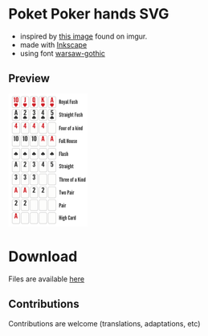 # Poket Poker hands SVG

- inspired by [this image](http://i.imgur.com/XlEhEIQ.jpg) found on imgur.
- made with [Inkscape](https://inkscape.org)
- using font [warsaw-gothic](https://www.fontspace.com/kineticplasma-fonts/warsaw-gothic)

## Preview

![](preview.png)

# Download

Files are available [here](https://github.com/brunetton/poker_poket_hands/releases/)

## Contributions

Contributions are welcome (translations, adaptations, etc)
